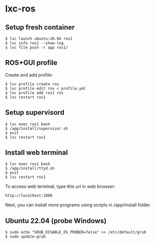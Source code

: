 # lxc-ros
## Setup fresh container
```
$ lxc launch ubuntu:20.04 ros1
$ lxc info ros1 --show-log
$ lxc file push -r app ros1/
```

## ROS+GUI profile
Create and add profile:
```
$ lxc profile create ros
$ lxc profile edit ros < profile.yml
$ lxc profile add ros1 ros
$ lxc restart ros1
```

## Setup supervisord
```
$ lxc exec ros1 bash
$ /app/install/supervisor.sh
$ exit
$ lxc restart ros1
```

## Install web terminal
```
$ lxc exec ros1 bash
$ /app/install/ttyd.sh
$ exit
$ lxc restart ros1
```
To access web terminal, type this url in web browser:
```
http://localhost:1000
```
Next, you can install more programs using scripts in /app/install folder.

## Ubuntu 22.04 (probe Windows)
```
$ sudo echo "GRUB_DISABLE_OS_PROBER=false" >> /etc/default/grub
$ sudo update-grub
```
